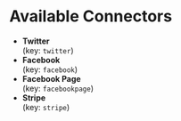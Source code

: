 Available Connectors
====================

- **Twitter**                      
(key: `twitter`)
- **Facebook**                 
(key: `facebook`)
- **Facebook Page**                
(key: `facebookpage`)
- **Stripe**                
(key: `stripe`)